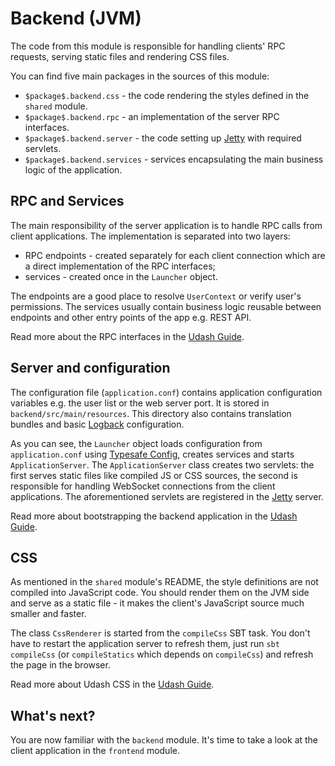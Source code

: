 # Backend (JVM)

The code from this module is responsible for handling clients' RPC requests, serving static files 
and rendering CSS files.

You can find five main packages in the sources of this module:
* `$package$.backend.css` - the code rendering the styles defined in the `shared` module.
* `$package$.backend.rpc` - an implementation of the server RPC interfaces.
* `$package$.backend.server` - the code setting up [Jetty](https://www.eclipse.org/jetty/) with required servlets.
* `$package$.backend.services` - services encapsulating the main business logic of the application.

## RPC and Services

The main responsibility of the server application is to handle RPC calls from client applications. 
The implementation is separated into two layers:
* RPC endpoints - created separately for each client connection which are a direct implementation of the RPC interfaces;
* services - created once in the `Launcher` object.

The endpoints are a good place to resolve `UserContext` or verify user's permissions. The services usually 
contain business logic reusable between endpoints and other entry points of the app e.g. REST API.

Read more about the RPC interfaces in the [Udash Guide](http://guide.udash.io/#/rpc).

## Server and configuration

The configuration file (`application.conf`) contains application configuration variables e.g. the user list or the web 
server port. It is stored in `backend/src/main/resources`. This directory also contains translation bundles and basic 
[Logback](https://logback.qos.ch/) configuration. 

As you can see, the `Launcher` object loads configuration from `application.conf` using 
[Typesafe Config](https://lightbend.github.io/config/), creates services and starts `ApplicationServer`. 
The `ApplicationServer` class creates two servlets: the first serves static files like compiled JS or CSS sources, 
the second is responsible for handling WebSocket connections from the client applications. The aforementioned servlets 
are registered in the [Jetty](https://www.eclipse.org/jetty/) server. 

Read more about bootstrapping the backend application in the [Udash Guide](http://guide.udash.io/#/bootstrapping/backend).

## CSS

As mentioned in the `shared` module's README, the style definitions are not compiled into JavaScript code. 
You should render them on the JVM side and serve as a static file - it makes the client's JavaScript source 
much smaller and faster.  

The class `CssRenderer` is started from the `compileCss` SBT task. You don't have to restart the application server
to refresh them, just run `sbt compileCss` (or `compileStatics` which depends on `compileCss`) 
and refresh the page in the browser. 

Read more about Udash CSS in the [Udash Guide](http://guide.udash.io/#/frontend/templates).

## What's next?

You are now familiar with the `backend` module. It's time to take a look at the client application in the 
`frontend` module.